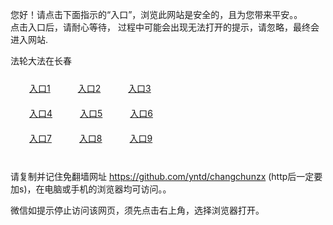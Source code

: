 您好！请点击下面指示的“入口”，浏览此网站是安全的，且为您带来平安。。 <br/>
点击入口后，请耐心等待， 过程中可能会出现无法打开的提示，请忽略，最终会进入网站. </br>

法轮大法在长春<br/>
<div style="padding:10px"><a style="margin:20px" target="_blank" href="https://dp79ld5uj5uph.cloudfront.net/2Qpsp?kntgugg" id="ccLink1" rel="nofollow">入口1</a> <a target="_blank" style="margin:20px" href="https://d27qw1ngsa9kh4.cloudfront.net/2Qpsp?jzqfqhsu" id="ccLink2" rel="nofollow">入口2</a> <a style="margin:20px" target="_blank" href="https://d21dy0rd1gzf8w.cloudfront.net/2Qpsp?jbjljfp" id="ccLink3" rel="nofollow">入口3</a></div>

<div style="padding:10px" ><a style="margin:20px" target="_blank" href="https://dp79ld5uj5uph.cloudfront.net/2Qpsp?kntgugg" id="ccLink4" rel="nofollow">入口4</a> <a style="margin:20px" href="https://d27qw1ngsa9kh4.cloudfront.net/2Qpsp?jzqfqhsu" target="_blank" id="ccLink5" rel="nofollow">入口5</a> <a style="margin:20px" href="https://d21dy0rd1gzf8w.cloudfront.net/2Qpsp?jbjljfp" target="_blank" id="ccLink6" rel="nofollow">入口6</a></div>

<div style="padding:10px"><a style="margin:20px" target="_blank" href="https://dp79ld5uj5uph.cloudfront.net/2Qpsp?kntgugg" id="ccLink7" rel="nofollow">入口7</a> <a style="margin:20px" href="https://d27qw1ngsa9kh4.cloudfront.net/2Qpsp?jzqfqhsu" target="_blank" id="ccLink8" rel="nofollow">入口8</a> <a style="margin:20px" target="_blank" href="https://d21dy0rd1gzf8w.cloudfront.net/2Qpsp?jbjljfp" id="ccLink9" rel="nofollow">入口9</a></div>

<br/>



请复制并记住免翻墙网址 https://github.com/yntd/changchunzx (http后一定要加s)，在电脑或手机的浏览器均可访问。。<br/>

微信如提示停止访问该网页，须先点击右上角，选择浏览器打开。
